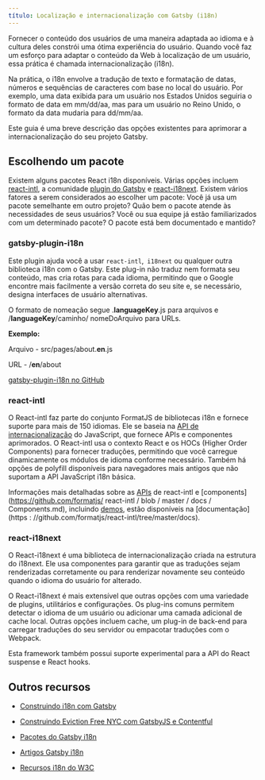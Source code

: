 ```yaml
---
título: Localização e internacionalização com Gatsby (i18n)
---
```


Fornecer o conteúdo dos usuários de uma maneira adaptada ao idioma e à cultura deles constrói uma ótima experiência do usuário. Quando você faz um esforço para adaptar o conteúdo da Web à localização de um usuário, essa prática é chamada internacionalização (i18n).

Na prática, o i18n envolve a tradução de texto e formatação de datas, números e sequências de caracteres com base no local do usuário. Por exemplo, uma data exibida para um usuário nos Estados Unidos seguiria o formato de data em mm/dd/aa, mas para um usuário no Reino Unido, o formato da data mudaria para dd/mm/aa.

Este guia é uma breve descrição das opções existentes para aprimorar a internacionalização do seu projeto Gatsby.

## Escolhendo um pacote

Existem alguns pacotes React i18n disponíveis. Várias opções incluem [react-intl](https://github.com/yahoo/react-intl), a comunidade [plugin do Gatsby](https://www.npmjs.com/package/gatsby-plugin-i18n) e [react-i18next](https://github.com/i18next/react-i18next/). Existem vários fatores a serem considerados ao escolher um pacote: Você já usa um pacote semelhante em outro projeto? Quão bem o pacote atende às necessidades de seus usuários? Você ou sua equipe já estão familiarizados com um determinado pacote? O pacote está bem documentado e mantido?


### gatsby-plugin-i18n

Este plugin ajuda você a usar `react-intl`,` i18next` ou qualquer outra biblioteca i18n com o Gatsby. Este plug-in não traduz nem formata seu conteúdo, mas cria rotas para cada idioma, permitindo que o Google encontre mais facilmente a versão correta do seu site e, se necessário, designa interfaces de usuário alternativas.

O formato de nomeação segue .**languageKey**.js para arquivos e /**languageKey**/caminho/ nomeDoArquivo para URLs.

**Exemplo:**

Arquivo - src/pages/about.**en**.js

URL - /**en**/about

[gatsby-plugin-i18n no GitHub](https://github.com/angeloocana/gatsby-plugin-i18n)

### react-intl

O React-intl faz parte do conjunto FormatJS de bibliotecas i18n e fornece suporte para mais de 150 idiomas. Ele se baseia na [API de internacionalização](https://developer.mozilla.org/en-US/docs/Web/JavaScript/Reference/Global_Objects/Intl) do JavaScript, que fornece APIs e componentes aprimorados. O React-intl usa o contexto React e os HOCs (Higher Order Components) para fornecer traduções, permitindo que você carregue dinamicamente os módulos de idioma conforme necessário. Também há opções de polyfill disponíveis para navegadores mais antigos que não suportam a API JavaScript i18n básica.

Informações mais detalhadas sobre as [APIs](https://github.com/formatjs/react-intl/blob/master/docs/API.md) de react-intl e [components](https://github.com/formatjs/ react-intl / blob / master / docs / Components.md), incluindo [demos](https://github.com/formatjs/react-intl/tree/master/examples), estão disponíveis na [documentação](https : //github.com/formatjs/react-intl/tree/master/docs).

### react-i18next

O React-i18next é uma biblioteca de internacionalização criada na estrutura do i18next. Ele usa componentes para garantir que as traduções sejam renderizadas corretamente ou para renderizar novamente seu conteúdo quando o idioma do usuário for alterado.

O React-i18next é mais extensível que outras opções com uma variedade de plugins, utilitários e configurações. Os plug-ins comuns permitem detectar o idioma de um usuário ou adicionar uma camada adicional de cache local. Outras opções incluem cache, um plug-in de back-end para carregar traduções do seu servidor ou empacotar traduções com o Webpack.

Esta framework também possui suporte experimental para a API do React suspense e React hooks.

## Outros recursos

- [Construindo i18n com Gatsby](https://www.gatsbyjs.org/blog/2017-10-17-building-i18n-with-gatsby/)

- [Construindo Eviction Free NYC com GatsbyJS e Contentful](https://www.gatsbyjs.org/blog/2018-04-27-building-eviction-free-nyc-with-gatsbyjs-and-contentful/)

- [Pacotes do Gatsby i18n](https://www.gatsbyjs.org/packages/gatsby-plugin-i18n/?=i18)

- [Artigos Gatsby i18n](https://www.gatsbyjs.org/blog/tags/i-18-n/)
- [Recursos i18n do W3C](http://w3c.github.io/i18n-drafts/getting-started/contentdev.en#reference)
